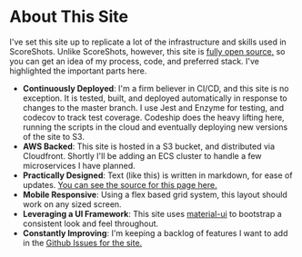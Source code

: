 # About This Site

I've set this site up to replicate a lot of the infrastructure and skills used in ScoreShots. Unlike ScoreShots, however, this site is [fully open source,](https://github.com/Aubron/aubronwood.com) so you can get an idea of my process, code, and preferred stack. I've highlighted the important parts here.


* **Continuously Deployed**: I'm a firm believer in CI/CD, and this site is no exception. It is tested, built, and deployed automatically in response to changes to the master branch. I use Jest and Enzyme for testing, and codecov to track test coverage. Codeship does the heavy lifting here, running the scripts in the cloud and eventually deploying new versions of the site to S3.
* **AWS Backed**: This site is hosted in a S3 bucket, and distributed via Cloudfront. Shortly I'll be adding an ECS cluster to handle a few microservices I have planned.
* **Practically Designed**: Text (like this) is written in markdown, for ease of updates. [You can see the source for this page here.](https://github.com/Aubron/aubronwood.com/blob/master/frontend/src/markdown/siteDetails.md)
* **Mobile Responsive**: Using a flex based grid system, this layout should work on any sized screen.
* **Leveraging a UI Framework**: This site uses [material-ui](https://material-ui.com/) to bootstrap a consistent look and feel throughout.
* **Constantly Improving**: I'm keeping a backlog of features I want to add in the [Github Issues for the site.](https://github.com/Aubron/aubronwood.com/issues)
